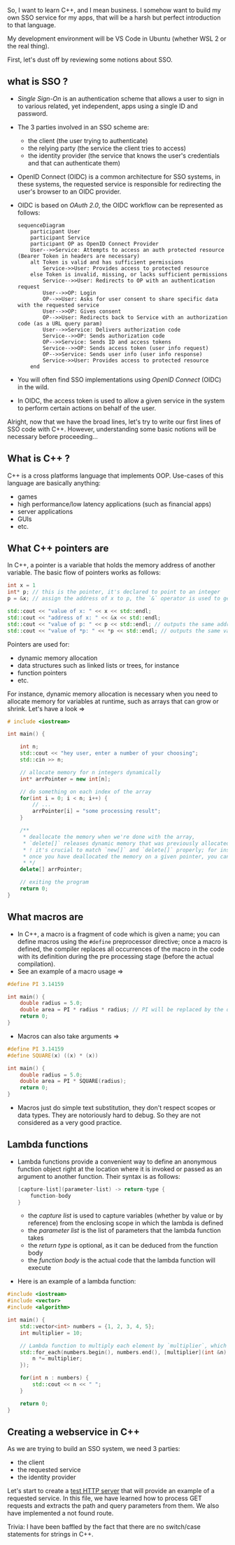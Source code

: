 So, I want to learn C++, and I mean business. I somehow want to build my own SSO service for my apps, that will be a harsh but perfect introduction to that language. 

My development environment will be VS Code in Ubuntu (whether WSL 2 or the real thing).

First, let's dust off by reviewing some notions about SSO.

## what is SSO ?

- _Single Sign-On_ is an authentication scheme that allows a user to sign in to various related, yet independent, apps using a single ID and password.
- The 3 parties involved in an SSO scheme are:
    - the client (the user trying to authenticate)
    - the relying party (the service the client tries to access)
    - the identity provider (the service that knows the user's credentials and that can authenticate them)
- OpenID Connect (OIDC) is a common architecture for SSO systems, in these systems, the requested service is responsible for redirecting the user's browser to an OIDC provider.
- OIDC is based on _OAuth 2.0_, the OIDC workflow can be represented as follows:

    ```mermaid
    sequenceDiagram
        participant User
        participant Service
        participant OP as OpenID Connect Provider
        User-->>Service: Attempts to access an auth protected resource (Bearer Token in headers are necessary)
        alt Token is valid and has sufficient permissions
            Service->>User: Provides access to protected resource
        else Token is invalid, missing, or lacks sufficient permissions
            Service-->>User: Redirects to OP with an authentication request
            User-->>OP: Login
            OP-->>User: Asks for user consent to share specific data with the requested service
            User-->>OP: Gives consent
            OP-->>User: Redirects back to Service with an authorization code (as a URL query param)
            User-->>Service: Delivers authorization code
            Service-->>OP: Sends authorization code
            OP-->>Service: Sends ID and access tokens
            Service-->>OP: Sends access token (user info request)
            OP-->>Service: Sends user info (user info response)
            Service->>User: Provides access to protected resource
        end
    ```

- You will often find SSO implementations using _OpenID Connect_ (OIDC) in the wild.
- In OIDC, the access token is used to allow a given service in the system to perform certain actions on behalf of the user.

Alright, now that we have the broad lines, let's try to write our first lines of SSO code with C++. However, understanding some basic notions will be necessary before proceeding...

## What is C++ ?

C++ is a cross platforms language that implements OOP. Use-cases of this language are basically anything:
- games
- high performance/low latency applications (such as financial apps)
- server applications
- GUIs
- etc.

## What C++ pointers are

In C++, a pointer is a variable that holds the memory address of another variable. The basic flow of pointers works as follows:

```cpp
int x = 1
int* p; // this is the pointer, it's declared to point to an integer
p = &x; // assign the address of x to p, the `&` operator is used to get the address of the variable

std::cout << "value of x: " << x << std::endl;
std::cout << "address of x: " << &x << std::endl;
std::cout << "value of p: " << p << std::endl; // outputs the same address than &x
std::cout << "value of *p: " << *p << std::endl; // outputs the same value than the value of x, this is called "de referencing" the pointer
```

Pointers are used for:
- dynamic memory allocation
- data structures such as linked lists or trees, for instance
- function pointers
- etc.

For instance, dynamic memory allocation is necessary when you need to allocate memory for variables at runtime, such as arrays that can grow or shrink. Let's have a look =>

```cpp
# include <iostream>

int main() {

    int n;
    std::cout << "hey user, enter a number of your choosing";
    std::cin >> n;

    // allocate memory for n integers dynamically
    int* arrPointer = new int[n];

    // do something on each index of the array
    for(int i = 0; i < n; i++) {
        // ...
        arrPointer[i] = "some processing result";
    }

    /**
     * deallocate the memory when we're done with the array,
     * `delete[]` releases dynamic memory that was previously allocated with the `new[]` operator;
     * ! it's crucial to match `new[]` and `delete[]` properly; for instance if you allocate a single element with `new`, then you deallocate it with a single `delete`
     * once you have deallocated the memory on a given pointer, you can not re use that pointer later in your program
     * */
    delete[] arrPointer;

    // exiting the program
    return 0;
}
```

## What macros are

- In C++, a macro is a fragment of code which is given a name; you can define macros using the `#define` preprocessor directive; once a macro is defined, the compiler replaces all occurrences of the macro in the code with its definition during the pre processing stage (before the actual compilation).
- See an example of a macro usage =>

```cpp
#define PI 3.14159

int main() {
    double radius = 5.0;
    double area = PI * radius * radius; // PI will be replaced by the defined value here
    return 0;
}
```

- Macros can also take arguments =>

```cpp
#define PI 3.14159
#define SQUARE(x) ((x) * (x))

int main() {
    double radius = 5.0;
    double area = PI * SQUARE(radius);
    return 0;
}
```

- Macros just do simple text substitution, they don't respect scopes or data types. They are notoriously hard to debug. So they are not considered as a very good practice.

## Lambda functions

- Lambda functions provide a convenient way to define an anonymous function object right at the location where it is invoked or passed as an argument to another function. Their syntax is as follows:

    ```cpp
    [capture-list](parameter-list) -> return-type {
        function-body
    }
    ```

    - the _capture list_ is used to capture variables (whether by value or by reference) from the enclosing scope in which the lambda is defined
    - the _parameter list_ is the list of parameters that the lambda function takes
    - the _return type_ is optional, as it can be deduced from the function body
    - the _function body_ is the actual code that the lambda function will execute

- Here is an example of a lambda function:

```cpp
#include <iostream>
#include <vector>
#include <algorithm>

int main() {
    std::vector<int> numbers = {1, 2, 3, 4, 5};
    int multiplier = 10;

    // Lambda function to multiply each element by `multiplier`, which is captured from the surrounding scope
    std::for_each(numbers.begin(), numbers.end(), [multiplier](int &n) {
        n *= multiplier;
    });

    for(int n : numbers) {
        std::cout << n << " ";
    }

    return 0;
}
```

## Creating a webservice in C++

As we are trying to build an SSO system, we need 3 parties:
- the client
- the requested service
- the identity provider

Let's start to create a [test HTTP server](./http_server.cpp) that will provide an example of a requested service. In this file, we have learned how to process GET requests and extracts the path and query parameters from them. We also have implemented a not found route.

Trivia: I have been baffled by the fact that there are no switch/case statements for strings in C++.
